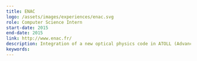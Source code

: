 ```yaml
---
title: ENAC
logo: /assets/images/experiences/enac.svg
role: Computer Science Intern
start-date: 2015
end-date: 2015
link: http://www.enac.fr/
description: Integration of a new optical physics code in ATOLL (Advanced Trainer on LocaLizer), a software simulating the landing of aircraft by instrument.
keywords:
---
```

<!---
Gregoire Boiron <gregoire.boiron@gmail.com>
Copyright (c) 2018 Gregoire Boiron  All Rights Reserved.
--->
